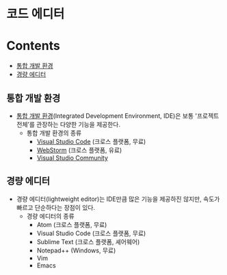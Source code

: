 # 코드 에디터

# Contents

- [통합 개발 환경](#통합-개발-환경)
- [경량 에디터](#경량-에디터)

## 통합 개발 환경

- [통합 개발 환경](https://en.wikipedia.org/wiki/Integrated_development_environment)(Integrated Development Environment, IDE)은 보통 '프로젝트 전체’를 관장하는 다양한 기능을 제공한다.
  - 통합 개발 환경의 종류
    - [Visual Studio Code](https://code.visualstudio.com/) (크로스 플랫폼, 무료)
    - [WebStorm](http://www.jetbrains.com/webstorm/) (크로스 플랫폼, 유료)
    - [Visual Studio Community](https://www.visualstudio.com/vs/community/)

## 경량 에디터

- 경량 에디터(lightweight editor)는 IDE만큼 많은 기능을 제공하진 않지만, 속도가 빠르고 단순하다는 장점이 있다.
  - 경량 에디터의 종류
    - Atom (크로스 플랫폼, 무료)
    - Visual Studio Code (크로스 플랫폼, 무료)
    - Sublime Text (크로스 플랫폼, 셰어웨어)
    - Notepad++ (Windows, 무료)
    - Vim
    - Emacs
